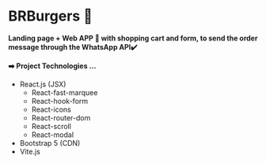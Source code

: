 # BRBurgers 🍔

**Landing page + Web APP 📲 with shopping cart and form, to send the order message through the WhatsApp API✔️**

**➡️ Project Technologies ...**

- React.js (JSX)
    - React-fast-marquee
    - React-hook-form
    - React-icons
    - React-router-dom
    - React-scroll
    - React-modal
- Bootstrap 5 (CDN)
- Vite.js


